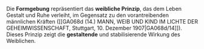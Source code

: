 
Die **Formgebung** repräsentiert das **weibliche Prinzip**, das dem Leben Gestalt und Ruhe verleiht, im Gegensatz zu den vorantreibenden männlichen Kräften ([[GA068d (14.) MANN, WEIB UND KIND IM LICHTE DER GEHEIMWISSENSCHAFT, Stuttgart, 10. Dezember 1907|GA068d/14]]). Dieses Prinzip zeigt die **gestaltende** und stabilisierende Wirkung des Weiblichen.
